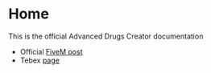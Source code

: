 # Home

This is the official Advanced Drugs Creator documentation

- Official [FiveM post](https://forum.cfx.re/t/esx-advanced-drugs-creator-in-game-drug-creation-menu-without-server-restart/1885920)
- Tebex [page](https://jaksam1074-fivem-scripts.tebex.io/)